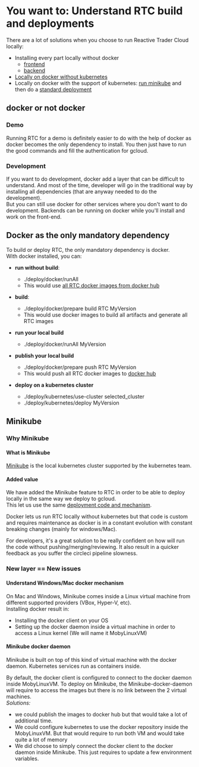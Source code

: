 # You want to: Understand RTC build and deployments

There are a lot of solutions when you choose to run Reactive Trader Cloud locally:
- Installing every part locally without docker
  - [frontend](../client.md)
  - [backend](../server.md)
- [Locally on docker without kubernetes](./run-rtc-with-docker.md)
- Locally on docker with the support of kubernetes: [run minikube](./run-minikube.md) and then do a [standard deployment](./rtc-deployment.md)

## docker or not docker
### Demo
Running RTC for a demo is definitely easier to do with the help of docker as docker becomes the only dependency to install. You then just have to run the good commands and fill the authentication for gcloud.  

### Development
If you want to do development, docker add a layer that can be difficult to understand. And most of the time, developer will go in the traditional way by installing all dependencies (that are anyway needed to do the development).  
But you can still use docker for other services where you don't want to do development. Backends can be running on docker while you'll install and work on the front-end.

## Docker as the only mandatory dependency
To build or deploy RTC, the only mandatory dependency is docker.  
With docker installed, you can:
- **run without build**:
    - ./deploy/docker/runAll
    - This would use [all RTC docker images from docker hub][hub-docker]

- **build**:
    - ./deploy/docker/prepare build RTC MyVersion
    - This would use docker images to build all artifacts and generate all RTC images

- **run your local build**
    - ./deploy/docker/runAll MyVersion

- **publish your local build**
    - ./deploy/docker/prepare push RTC MyVersion
    - This would push all RTC docker images to [docker hub][hub-docker]

- **deploy on a kubernetes cluster**
    - ./deploy/kubernetes/use-cluster selected_cluster
    - ./deploy/kubernetes/deploy MyVersion

## Minikube
### Why Minikube
#### What is Minikube
[Minikube](https://github.com/kubernetes/Minikube) is the local kubernetes cluster supported by the kubernetes team.  

#### Added value
We have added the Minikube feature to RTC in order to be able to deploy locally in the same way we deploy to gcloud.  
This let us use the same [deployment code and mechanism](https://github.com/AdaptiveConsulting/ReactiveTraderCloud/blob/master/docs/deployment/rtc-deployment.md).  

Docker lets us run RTC locally without kubernetes but that code is custom and requires maintenance as docker is in a constant evolution with constant breaking changes (mainly for windows/Mac).

For developers, it's a great solution to be really confident on how will run the code without pushing/merging/reviewing. It also result in a quicker feedback as you suffer the circleci pipeline slowness.

### New layer == New issues
#### Understand Windows/Mac docker mechanism
On Mac and Windows, Minikube comes inside a Linux virtual machine from different supported providers (VBox, Hyper-V, etc).  
Installing docker result in:
- Installing the docker client on your OS
- Setting up the docker daemon inside a virtual machine in order to access a Linux kernel (We will name it MobyLinuxVM)

#### Minikube docker daemon
Minikube is built on top of this kind of virtual machine with the docker daemon. Kubernetes services run as containers inside.

By default, the docker client is configured to connect to the docker daemon inside MobyLinuxVM. To deploy on Minikube, the Minikube-docker-daemon will require to access the images but there is no link between the 2 virtual machines.  
*Solutions:*
- we could publish the images to docker hub but that would take a lot of additional time.
- We could configure kubernetes to use the docker repository inside the MobyLinuxVM. But that would require to run both VM and would take quite a lot of memory
- We did choose to simply connect the docker client to the docker daemon inside Minikube. This just requires to update a few environment variables.

[hub-docker]: https://store.docker.com/profiles/reactivetrader/
